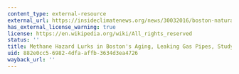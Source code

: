```yaml
---
content_type: external-resource
external_url: https://insideclimatenews.org/news/30032016/boston-natural-gas-pipelines-leaking-methane-climate-change-explosion
has_external_license_warning: true
license: https://en.wikipedia.org/wiki/All_rights_reserved
status: ''
title: Methane Hazard Lurks in Boston's Aging, Leaking Gas Pipes, Study Says
uid: 882e0cc5-6982-4dfa-affb-3634d3ea4726
wayback_url: ''
---
```

